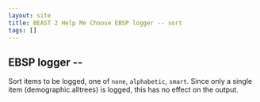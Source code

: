 ```yaml
---
layout: site
title: BEAST 2 Help Me Choose EBSP logger -- sort
tags: []
---
```


## EBSP logger -- 

Sort items to be logged, one of `none`, `alphabetic`, `smart`. 
Since only a single item (demographic.alltrees) is logged, this has no effect on the output.
